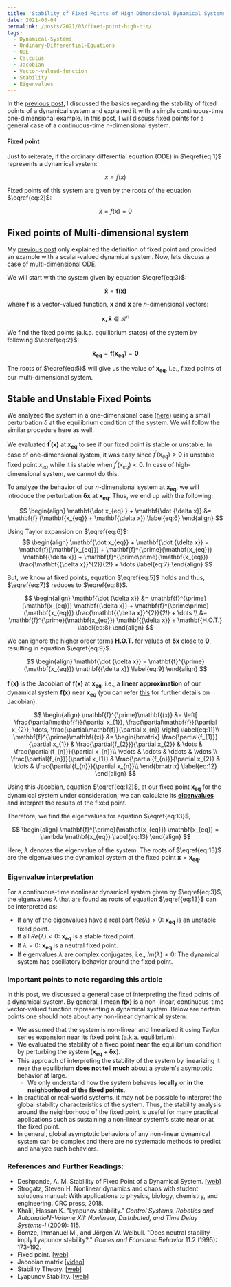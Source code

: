 ```yaml
---
title: 'Stability of Fixed Points of High Dimensional Dynamical Systems'
date: 2021-03-04
permalink: /posts/2021/03/fixed-point-high-dim/
tags:
  - Dynamical-Systems
  - Ordinary-Differential-Equations
  - ODE
  - Calculus
  - Jacobian
  - Vector-valued-function
  - Stability
  - Eigenvalues
---
```


In the [previous post](https://adipandas.github.io/posts/2020/02/stable-unstable-fixed-point/), I discussed the basics regarding the stability of fixed points of a dynamical system and explained it with a simple continuous-time one-dimensional example. In this post, I will discuss fixed points for a general case of a continuous-time $n$-dimensional system.



#### Fixed point

Just to reiterate, if the ordinary differential equation (ODE) in $\eqref{eq:1}$ represents a dynamical system:


$$
\dot x = f(x)
\label{eq:1}
$$


Fixed points of this system are given by the roots of the equation $\eqref{eq:2}$:


$$
\begin{equation}
\dot x = f(x) = 0
\label{eq:2}
\end{equation}
$$



## Fixed points of Multi-dimensional system

My [previous post](https://adipandas.github.io/posts/2020/02/stable-unstable-fixed-point/) only explained the definition of fixed point and provided an example with a scalar-valued dynamical system. Now, lets discuss a case of multi-dimensional ODE.

We will start with the system given by equation $\eqref{eq:3}$:


$$
\mathbf{\dot x} = \mathbf{f(x)}
\label{eq:3}
$$


where $\mathbf{f}$ is a vector-valued function, $\mathbf{x}$ and  $\mathbf{\dot x}$ are $n$-dimensional vectors:


$$
\mathbf{x, \dot x} \in \mathcal{R}^{n}
\label{eq:4}
$$


We find the fixed points (a.k.a. equilibrium states) of the system by following $\eqref{eq:2}$:


$$
\mathbf{\dot x_{eq}} = \mathbf{f}(\mathbf{x_{eq}}) = \mathbf{0}
\label{eq:5}
$$


The roots of $\eqref{eq:5}$ will give us the value of $\mathbf{x_{eq}}$, i.e., fixed points of our multi-dimensional system.



## Stable and Unstable Fixed Points

We analyzed the system in a one-dimensional case ([here](https://adipandas.github.io/posts/2020/02/stable-unstable-fixed-point/)) using a small perturbation $\delta$ at the equilibrium condition of the system. We will follow the similar procedure here as well. 



We evaluated $\mathbf{f}^{\prime}\mathbf{(x)}$ at $\mathbf{x_{eq}}$ to see if our fixed point is stable or unstable. In case of one-dimensional system, it was easy since  $f^{\prime}(x_{eq})>0$ is unstable fixed point $x_{eq}$  while it is stable when $f^{\prime}(x_{eq})<0$. In case of high-dimensional system, we cannot do this.



To analyze the behavior of our $n$-dimensional system at $\mathbf{x_{eq}}$, we will introduce the perturbation $\mathbf{\delta x}$ at $\mathbf{x_{eq}}$. Thus, we end up with the following:


$$
\begin{align}
\mathbf{\dot x_{eq} } + \mathbf{\dot {\delta x}} &= \mathbf{f} (\mathbf{x_{eq}} + \mathbf{\delta x}) \label{eq:6}
\end{align}
$$


Using Taylor expansion on $\eqref{eq:6}$:
$$
\begin{align}
\mathbf{\dot x_{eq}} + \mathbf{\dot {\delta x}} = \mathbf{f}(\mathbf{x_{eq}}) + \mathbf{f}^{\prime}(\mathbf{x_{eq}}) \mathbf{{\delta x}} + \mathbf{f}^{\prime\prime}(\mathbf{x_{eq}}) \frac{\mathbf{{\delta x}}^{2}}{2!} + \dots \label{eq:7}
\end{align}
$$


But, we know at fixed points, equation $\eqref{eq:5}$ holds and thus, $\eqref{eq:7}$ reduces to $\eqref{eq:8}$.


$$
\begin{align}
\mathbf{\dot {\delta x}} 
&= \mathbf{f}^{\prime}(\mathbf{x_{eq}}) \mathbf{{\delta x}} + \mathbf{f}^{\prime\prime}(\mathbf{x_{eq}}) \frac{\mathbf{{\delta x}}^{2}}{2!} + \dots \\
&= \mathbf{f}^{\prime}(\mathbf{x_{eq}}) \mathbf{{\delta x}} + \mathbf{H.O.T.} \label{eq:8}
\end{align}
$$


We can ignore the higher order terms $\mathbf{H.O.T.}$ for values of $\mathbf{\delta{x}}$ close to $\mathbf{0}$, resulting in equation $\eqref{eq:9}$.


$$
\begin{align}
\mathbf{\dot {\delta x}} = \mathbf{f}^{\prime}(\mathbf{x_{eq}}) \mathbf{{\delta x}} \label{eq:9}
\end{align}
$$


$\mathbf{f}^{\prime}\mathbf{(x)}$ is the Jacobian of $\mathbf{f(x)}$ at $\mathbf{x_{eq}}$, i.e., a **linear approximation** of our dynamical system $\mathbf{f(x)}$ near $\mathbf{x_{eq}}$ (you can refer [this](https://adipandas.github.io/posts/2020/03/vector-calculus/#jacobian-aka-derivative-of-vector-valued-function) for further details on Jacobian).


$$
\begin{align}
\mathbf{f}^{\prime}\mathbf{(x)}
&=
\left[
\frac{\partial\mathbf{f}}{\partial x_{1}}, \frac{\partial\mathbf{f}}{\partial x_{2}}, \dots, \frac{\partial\mathbf{f}}{\partial x_{n}}
\right] \label{eq:11}\\
\mathbf{f}^{\prime}\mathbf{(x)} &=
\begin{bmatrix}
\frac{\partial{f_{1}}}{\partial x_{1}} & \frac{\partial{f_{2}}}{\partial x_{2}} & \dots & \frac{\partial{f_{n}}}{\partial x_{n}}\\
\vdots & \ddots & \ddots & \vdots \\
\frac{\partial{f_{n}}}{\partial x_{1}} & \frac{\partial{f_{n}}}{\partial x_{2}} & \dots & \frac{\partial{f_{n}}}{\partial x_{n}}\\
\end{bmatrix} \label{eq:12}
\end{align}
$$


Using this Jacobian, equation $\eqref{eq:12}$, at our fixed point $\mathbf{x_{eq}}$ for the dynamical system under consideration, we can calculate its [**eigenvalues**](https://en.wikipedia.org/wiki/Eigenvalues_and_eigenvectors) and interpret the results of the fixed point.



Therefore, we find the eigenvalues for equation $\eqref{eq:13}$,


$$
\begin{align}
\mathbf{f}^{\prime}(\mathbf{x_{eq}}) \mathbf{x_{eq}} = \lambda \mathbf{x_{eq}} \label{eq:13}
\end{align}
$$


Here, $\lambda$ denotes the eigenvalue of the system. The roots of $\eqref{eq:13}$ are the eigenvalues the dynamical system at the fixed point $\mathbf{x}=\mathbf{x_{eq}}$.



### Eigenvalue interpretation <a name='eigen_value_interpretation'></a>

For a continuous-time nonlinear dynamical system given by $\eqref{eq:3}$, the eigenvalues $\lambda$ that are found as roots of equation $\eqref{eq:13}$ can be interpreted as:

* If any of the eigenvalues have a real part $Re(\lambda)>0$: $\mathbf{x_{eq}}$ is an unstable fixed point.
* If all $Re(\lambda)<0$: $\mathbf{x_{eq}}$ is a stable fixed point.
* If $\lambda=0$: $\mathbf{x_{eq}}$ is a neutral fixed point.
* If eigenvalues $\lambda$ are complex conjugates, i.e., $Im(\lambda) \ne 0$: The dynamical system has oscillatory behavior around the fixed point.



### Important points to note regarding this article

In this post, we discussed a general case of interpreting the fixed points of a dynamical system. By general, I mean $\mathbf{f(x)}$ is a non-linear, continuous-time vector-valued function representing a dynamical system. Below are certain points one should note about any non-linear dynamical system:

* We assumed that the system is non-linear and linearized it using Taylor series expansion near its fixed point (a.k.a. equilibrium).
* We evaluated the stability of a fixed point **near** the equilibrium condition by perturbing the system  ($\mathbf{x_{eq}}+\mathbf{\delta x}$).
* This approach of interpreting the stability of the system by linearizing it near the equilibrium **does not tell much** about a system's asymptotic behavior at large.
  * We only understand how the system behaves **locally** or **in the neighborhood of the fixed points**.
* In practical or real-world systems, it may not be possible to interpret the global stability characteristics of the system. Thus, the stability analysis around the neighborhood of the fixed point is useful for many practical applications such as sustaining a non-linear system's state near or at the fixed point.
* In general, global asymptotic behaviors of any non-linear dynamical system can be complex and there are no systematic methods to predict and analyze such behaviors.



### References and Further Readings:

* Deshpande, A. M. Stablility of Fixed Point of a Dynamical System. [[web](https://adipandas.github.io/posts/2020/02/stable-unstable-fixed-point/)]
* Strogatz, Steven H. Nonlinear dynamics and chaos with student solutions manual: With applications to physics, biology, chemistry, and engineering. CRC press, 2018.
* Khalil, Hassan K. "Lyapunov stability." *Control Systems, Robotics and AutomatioN–Volume XII: Nonlinear, Distributed, and Time Delay Systems-I* (2009): 115.
* Bomze, Immanuel M., and Jörgen W. Weibull. "Does neutral stability imply Lyapunov stability?." *Games and Economic Behavior* 11.2 (1995): 173-192.
* Fixed point. [[web](https://mathworld.wolfram.com/FixedPoint.html)]
* Jacobian matrix [[video](https://www.youtube.com/watch?v=bohL918kXQk)]
* Stability Theory. [[web](https://en.wikipedia.org/wiki/Stability_theory)]
* Lyapunov Stability. [[web](https://en.wikipedia.org/wiki/Lyapunov_stability)]
